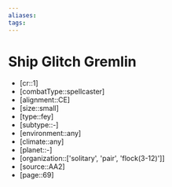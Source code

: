 ```yaml
---
aliases: 
tags: 
---
```


# Ship Glitch Gremlin

- [cr::1]
- [combatType::spellcaster]
- [alignment::CE]
- [size::small]
- [type::fey]
- [subtype::-]
- [environment::any]
- [climate::any]
- [planet::-]
- [organization::['solitary', 'pair', 'flock(3-12)']]
- [source::AA2]
- [page::69]
